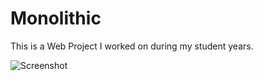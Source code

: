 # Monolithic 

This is a Web Project I worked on during my student years.

![Screenshot](https://i.imgur.com/pwU6AOt.jpg)
